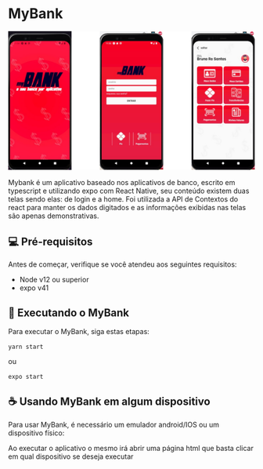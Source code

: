 # MyBank

<img src="./readme/banner.png" alt="banner">

Mybank é um aplicativo baseado nos aplicativos de banco, escrito em typescript e utilizando expo com React Native, seu conteúdo existem duas telas sendo elas: de login e a home. Foi utilizada a API de Contextos do react para manter os dados digitados e as informações exibidas nas telas são apenas demonstrativas.

## 💻 Pré-requisitos

Antes de começar, verifique se você atendeu aos seguintes requisitos:
<!---Estes são apenas requisitos de exemplo. Adicionar, duplicar ou remover conforme necessário--->
* Node v12 ou superior
* expo v41

## 🚀 Executando o MyBank

Para executar o MyBank, siga estas etapas:

```
yarn start 
```
ou

```
expo start
```

## ☕ Usando MyBank em algum dispositivo

Para usar MyBank, é necessário um emulador android/IOS ou um dispositivo físico:

Ao executar o aplicativo o mesmo irá abrir uma página html que basta clicar em qual dispositivo se deseja executar